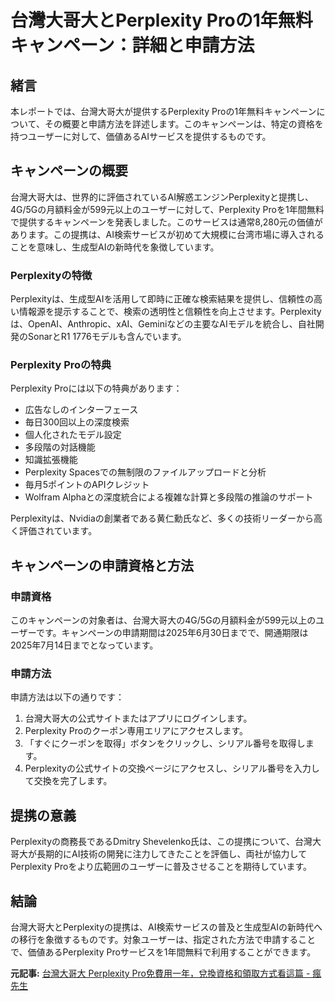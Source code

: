 # 台灣大哥大とPerplexity Proの1年無料キャンペーン：詳細と申請方法

## 緒言

本レポートでは、台灣大哥大が提供するPerplexity Proの1年無料キャンペーンについて、その概要と申請方法を詳述します。このキャンペーンは、特定の資格を持つユーザーに対して、価値あるAIサービスを提供するものです。

## キャンペーンの概要

台灣大哥大は、世界的に評価されているAI解惑エンジンPerplexityと提携し、4G/5Gの月額料金が599元以上のユーザーに対して、Perplexity Proを1年間無料で提供するキャンペーンを発表しました。このサービスは通常8,280元の価値があります。この提携は、AI検索サービスが初めて大規模に台湾市場に導入されることを意味し、生成型AIの新時代を象徴しています。

### Perplexityの特徴

Perplexityは、生成型AIを活用して即時に正確な検索結果を提供し、信頼性の高い情報源を提示することで、検索の透明性と信頼性を向上させます。Perplexityは、OpenAI、Anthropic、xAI、Geminiなどの主要なAIモデルを統合し、自社開発のSonarとR1 1776モデルも含んでいます。

### Perplexity Proの特典

Perplexity Proには以下の特典があります：

- 広告なしのインターフェース
- 毎日300回以上の深度検索
- 個人化されたモデル設定
- 多段階の対話機能
- 知識拡張機能
- Perplexity Spacesでの無制限のファイルアップロードと分析
- 毎月5ポイントのAPIクレジット
- Wolfram Alphaとの深度統合による複雑な計算と多段階の推論のサポート

Perplexityは、Nvidiaの創業者である黄仁勳氏など、多くの技術リーダーから高く評価されています。

## キャンペーンの申請資格と方法

### 申請資格

このキャンペーンの対象者は、台灣大哥大の4G/5Gの月額料金が599元以上のユーザーです。キャンペーンの申請期間は2025年6月30日までで、開通期限は2025年7月14日までとなっています。

### 申請方法

申請方法は以下の通りです：

1. 台灣大哥大の公式サイトまたはアプリにログインします。
2. Perplexity Proのクーポン専用エリアにアクセスします。
3. 「すぐにクーポンを取得」ボタンをクリックし、シリアル番号を取得します。
4. Perplexityの公式サイトの交換ページにアクセスし、シリアル番号を入力して交換を完了します。

## 提携の意義

Perplexityの商務長であるDmitry Shevelenko氏は、この提携について、台灣大哥大が長期的にAI技術の開発に注力してきたことを評価し、両社が協力してPerplexity Proをより広範囲のユーザーに普及させることを期待しています。

## 結論

台灣大哥大とPerplexityの提携は、AI検索サービスの普及と生成型AIの新時代への移行を象徴するものです。対象ユーザーは、指定された方法で申請することで、価値あるPerplexity Proサービスを1年間無料で利用することができます。

**元記事:** [台灣大哥大 Perplexity Pro免費用一年，兌換資格和領取方式看這篇 - 瘋先生](https://mrmad.com.tw/taiwan-mobile-perplexity-pro)